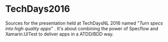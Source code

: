 # TechDays2016
Sources for the presentation held at TechDaysNL 2016 named "*Turn specs into high quality apps*" . It's about combining the power of Specflow and Xamarin.UITest to deliver apps in a ATDD/BDD way.
